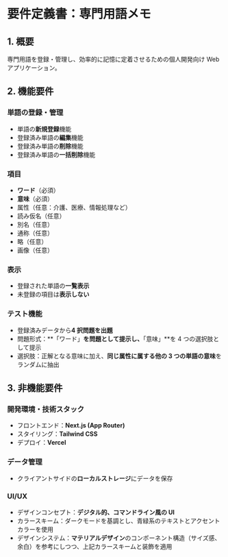 # 要件定義書：専門用語メモ

## 1. 概要

専門用語を登録・管理し、効率的に記憶に定着させるための個人開発向け Web アプリケーション。

## 2. 機能要件

### 単語の登録・管理

- 単語の**新規登録**機能
- 登録済み単語の**編集**機能
- 登録済み単語の**削除**機能
- 登録済み単語の**一括削除**機能

### 項目

- **ワード**（必須）
- **意味**（必須）
- 属性（任意：介護、医療、情報処理など）
- 読み仮名（任意）
- 別名（任意）
- 通称（任意）
- 略（任意）
- 画像（任意）

### 表示

- 登録された単語の**一覧表示**
- 未登録の項目は**表示しない**

### テスト機能

- 登録済みデータから**4 択問題を出題**
- 問題形式：**「ワード」**を問題として提示し、**「意味」**を 4 つの選択肢として提示
- 選択肢：正解となる意味に加え、**同じ属性に属する他の 3 つの単語の意味**をランダムに抽出

## 3. 非機能要件

### 開発環境・技術スタック

- フロントエンド：**Next.js (App Router)**
- スタイリング：**Tailwind CSS**
- デプロイ：**Vercel**

### データ管理

- クライアントサイドの**ローカルストレージ**にデータを保存

### UI/UX

- デザインコンセプト：**デジタル的、コマンドライン風の UI**
- カラースキーム：ダークモードを基調とし、青緑系のテキストとアクセントカラーを使用
- デザインシステム：**マテリアルデザイン**のコンポーネント構造（サイズ感、余白）を参考にしつつ、上記カラースキームと装飾を適用
